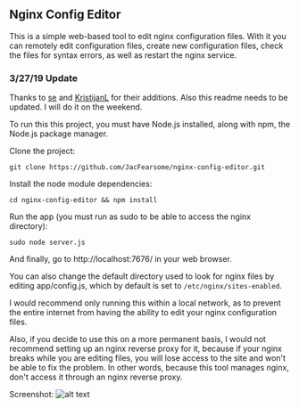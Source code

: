 ## Nginx Config Editor
This is a simple web-based tool to edit nginx configuration files.  With it you can remotely edit configuration files, create new configuration files, check the files for syntax errors, as well as restart the nginx service.

### 3/27/19 Update ###
Thanks to [se](https://github.com/se) and [KristijanL](https://github.com/KristijanL) for their additions.  Also this readme needs to be updated.  I will do it on the weekend.

To run this this project, you must have Node.js installed, along with npm, the Node.js package manager.

Clone the project:

`git clone https://github.com/JacFearsome/nginx-config-editor.git`

Install the node module dependencies:

`cd nginx-config-editor && npm install`

Run the app (you must run as sudo to be able to access the nginx directory):

`sudo node server.js`

And finally, go to http://localhost:7676/ in your web browser.

You can also change the default directory used to look for nginx files by editing app/config.js, which by default is set to `/etc/nginx/sites-enabled`.

I would recommend only running this within a local network, as to prevent the entire internet from having the ability to edit your nginx configuration files.

Also, if you decide to use this on a more permanent basis, I would not recommend setting up an nginx reverse proxy for it, because if your nginx breaks while you are editing files, you will lose access to the site and won't be able to fix the problem.  In other words, because this tool manages nginx, don't access it through an nginx reverse proxy.

Screenshot:
![alt text](https://www.jesserussell.net/wp-content/uploads/2017/11/nginx-config-editor.png)
